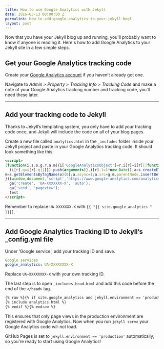 ```yaml
---
title: How to use Google Analytics with Jekyll
date: 2016-03-13 00:00:00 Z
permalink: how-to-add-google-analytics-to-your-jekyll-bogl
layout: post
---
```


Now that you have your Jekyll blog up and running, you'll probably want to know if anyone is reading it. Here's how to add Google Analytics to your Jekyll site in a few simple steps.

<amp-img layout="responsive" width="800" height="517" src="/assets/images/jekyll.jpg"></amp-img>

## Get your Google Analytics tracking code

Create your [Google Analytics account](https://analytics.google.com/analytics/web/?authuser=0#provision/SignUp/ "Google Analytics") if you haven’t already got one.

Navigate to _Admin > Property > Tracking Info > Tracking Code_ and make a note of your Google Analytics tracking number and tracking code, you’ll need these later.

<hr>

## Add your tracking code to Jekyll

Thanks to Jekyll’s templating system, you only have to add your tracking code once, and Jekyll will include the code on all of your blog pages.

Create a new file called `analytics.html` in the `_includes` folder inside your Jekyll project and paste in your Google Analytics tracking code. It should look something like this:

``` html
<script>
(function(i,s,o,g,r,a,m){i['GoogleAnalyticsObject']=r;i[r]=i[r]||function(){
  (i[r].q=i[r].q||[]).push(arguments)},i[r].l=1*new Date();a=s.createElement(o),
m=s.getElementsByTagName(o)[0];a.async=1;a.src=g;m.parentNode.insertBefore(a,m)
})(window,document,'script','https://www.google-analytics.com/analytics.js','ga');
  ga('create', 'UA-XXXXXXX-X', 'auto');
  ga('send', 'pageview');
  test
</script>
```

Remember to replace `UA-XXXXXXX-X` with `{{ "{{ site.google_analytics " }}}}`.

<hr>

## Add Google Analytics Tracking ID to Jekyll’s _config.yml file

Under 'Google service', add your tracking ID and save.

``` yml
Google services
google_analytics: UA—XXXXXXXX-X
```

Replace `UA—XXXXXXXX-X` with your own tracking ID.

The last step is to open `_includes.head.html` and add this code before the end of the `</head>` tag. 

``` html
{% raw %}{% if site.google_analytics and jekyll.environment == 'production' % "}
{% include analytics.html %}
{% endif %}{% endraw %}
```

This ensures that only page views in the production environment are registered with Google Analytics. Now when you run `jekyll serve` your Google Analytics code will not load.

GitHub Pages is set to `jekyll.environment == 'production'` automatically, so you're ready to start using Google Analytics!
